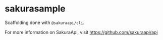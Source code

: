 # sakurasample
Scaffolding done with `@sakuraapi/cli`.

For more information on SakuraApi, visit https://github.com/sakuraapi/api
